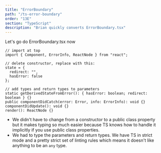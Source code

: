 ```yaml
---
title: "ErrorBoundary"
path: "/ts-error-boundary"
order: "13E"
section: "TypeScript"
description: "Brian quickly converts ErrorBoundary.tsx"
---
```


Let's go do ErrorBoundary.tsx now

```tsx
// import at top
import { Component, ErrorInfo, ReactNode } from "react";

// delete constructor, replace with this:
state = {
  redirect: "",
  hasError: false
};

// add types and return types to parameters
static getDerivedStateFromError(): { hasError: boolean; redirect: boolean } {}
public componentDidCatch(error: Error, info: ErrorInfo): void {}
componentDidUpdate(): void {}
render(): ReactNode {}
```

- We didn't have to change from a constructor to a public class property but it makes typing so much easier because TS knows how to handle it implicitly if you use public class properties.
- We had to type the parameters and return types. We have TS in strict mode and a pretty strict set of linting rules which means it doesn't like anything to be an `any` type.
